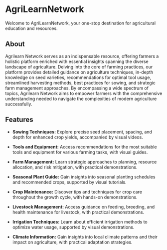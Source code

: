 # AgriLearnNetwork

Welcome to AgriLearnNetwork, your one-stop destination for agricultural education and resources.

## About

Agrilearn Network serves as an indispensable resource, offering farmers a holistic platform enriched with essential insights spanning the diverse landscape of agriculture. Delving into the core of farming practices, our platform provides detailed guidance on agriculture techniques, in-depth knowledge on seed varieties, recommendations for optimal tool usage, streamlined harvesting methods, best practices for sowing, and strategic farm management approaches. By encompassing a wide spectrum of topics, Agrilearn Network aims to empower farmers with the comprehensive understanding needed to navigate the complexities of modern agriculture successfully.

## Features


- **Sowing Techniques:** Explore precise seed placement, spacing, and depth for enhanced crop yields, accompanied by visual videos.
  
- **Tools and Equipment:** Access recommendations for the most suitable tools and equipment for various farming tasks, with visual guides.
  
- **Farm Management:** Learn strategic approaches to planning, resource allocation, and risk mitigation, with practical demonstrations.
  
- **Seasonal Plant Guide:** Gain insights into seasonal planting schedules and recommended crops, supported by visual tutorials.
  
- **Crop Maintenance:** Discover tips and techniques for crop care throughout the growth cycle, with hands-on demonstrations.
  
- **Livestock Management:** Access guidance on feeding, breeding, and health maintenance for livestock, with practical demonstrations.
  
- **Irrigation Techniques:** Learn about efficient irrigation methods to optimize water usage, supported by visual demonstrations.
  
- **Climate Information:** Gain insights into local climate patterns and their impact on agriculture, with practical adaptation strategies.

